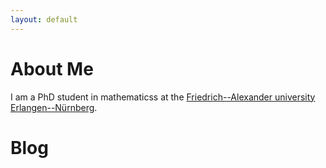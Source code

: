```yaml
---
layout: default
---
```

# About Me
I am a PhD student in mathematicss at the [Friedrich--Alexander university Erlangen--Nürnberg](https://www.fau.eu/).
# Blog

